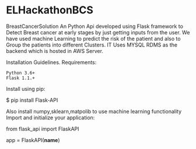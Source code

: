 # ELHackathonBCS
BreastCancerSolution
An Python Api developed using Flask framework to Detect Breast cancer at early stages by just getting inputs from the user.
We have used machine Learning to predict the risk of the patient and also to Group the patients into different Clusters.
IT Uses MYSQL RDMS as the backend which is hosted in AWS Server.


Installation Guidelines.
Requirements:

    Python 3.6+
    Flask 1.1.+

Install using pip:

$ pip install Flask-API

Also install numpy,sklearn,matpolib to use machine learning functionality
Import and initialize your application:

from flask_api import FlaskAPI

app = FlaskAPI(__name__)
